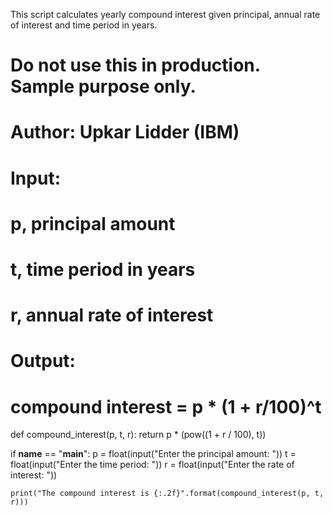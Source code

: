  This script calculates yearly compound interest given principal, annual rate of interest and time period in years.
# Do not use this in production. Sample purpose only.

# Author: Upkar Lidder (IBM)

# Input:
# p, principal amount
# t, time period in years
# r, annual rate of interest

# Output:
# compound interest = p * (1 + r/100)^t


def compound_interest(p, t, r):
    return p * (pow((1 + r / 100), t))


if __name__ == "__main__":
    p = float(input("Enter the principal amount: "))
    t = float(input("Enter the time period: "))
    r = float(input("Enter the rate of interest: "))

    print("The compound interest is {:.2f}".format(compound_interest(p, t, r)))
